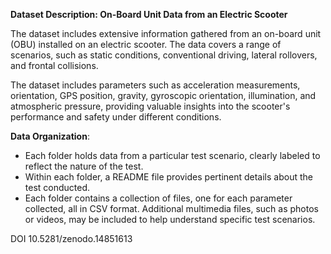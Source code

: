 **Dataset Description: On-Board Unit Data from an Electric Scooter**

The dataset includes extensive information gathered from an on-board unit (OBU) installed on an electric scooter. The data covers a range of scenarios, such as static conditions, conventional driving, lateral rollovers, and frontal collisions.

The dataset includes parameters such as acceleration measurements, orientation, GPS position, gravity, gyroscopic orientation, illumination, and atmospheric pressure, providing valuable insights into the scooter's performance and safety under different conditions.

**Data Organization**:
- Each folder holds data from a particular test scenario, clearly labeled to reflect the nature of the test.
- Within each folder, a README file provides pertinent details about the test conducted.
- Each folder contains a collection of files, one for each parameter collected, all in CSV format.
Additional multimedia files, such as photos or videos, may be included to help understand specific test scenarios.

DOI 10.5281/zenodo.14851613
